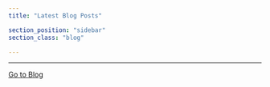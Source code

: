 ```yaml
---
title: "Latest Blog Posts"

section_position: "sidebar"
section_class: "blog"

---
```

<hr />
<p>
    <a class="more-link" href="http://theredstringblog.com" target="_blank">
        <i class="fa fa-external-link"></i>
        Go to Blog
    </a>
</p>
